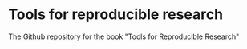 # Tools for reproducible research
The Github repository for the book "Tools for Reproducible Research"

